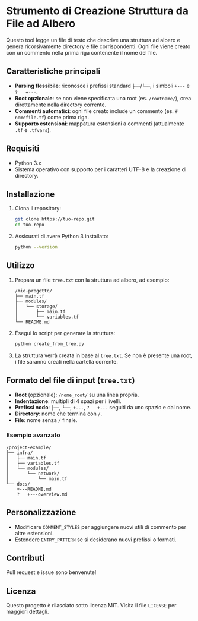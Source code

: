 # Strumento di Creazione Struttura da File ad Albero

Questo tool legge un file di testo che descrive una struttura ad albero e genera ricorsivamente directory e file corrispondenti. Ogni file viene creato con un commento nella prima riga contenente il nome del file.

## Caratteristiche principali

* **Parsing flessibile**: riconosce i prefissi standard `├──`/`└──`, i simboli `+---` e `?   +---`.
* **Root opzionale**: se non viene specificata una root (es. `/rootname/`), crea direttamente nella directory corrente.
* **Commenti automatici**: ogni file creato include un commento (es. `# nomefile.tf`) come prima riga.
* **Supporto estensioni**: mappatura estensioni a commenti (attualmente `.tf` e `.tfvars`).

## Requisiti

* Python 3.x
* Sistema operativo con supporto per i caratteri UTF-8 e la creazione di directory.

## Installazione

1. Clona il repository:

   ```bash
   git clone https://tuo-repo.git
   cd tuo-repo
   ```
2. Assicurati di avere Python 3 installato:

   ```bash
   python --version
   ```

## Utilizzo

1. Prepara un file `tree.txt` con la struttura ad albero, ad esempio:

   ```text
   /mio-progetto/
   ├── main.tf
   ├── modules/
   │   └── storage/
   │       ├── main.tf
   │       └── variables.tf
   └── README.md
   ```
2. Esegui lo script per generare la struttura:

   ```bash
   python create_from_tree.py
   ```
3. La struttura verrà creata in base al `tree.txt`. Se non è presente una root, i file saranno creati nella cartella corrente.

## Formato del file di input (`tree.txt`)

* **Root** (opzionale): `/nome_root/` su una linea propria.
* **Indentazione**: multipli di 4 spazi per i livelli.
* **Prefissi nodo**: `├──`, `└──`, `+---`, `?   +---` seguiti da uno spazio e dal nome.
* **Directory**: nome che termina con `/`.
* **File**: nome senza `/` finale.

### Esempio avanzato

```
/project-example/
├── infra/
│   ├── main.tf
│   ├── variables.tf
│   └── modules/
│       └── network/
│           └── main.tf
└── docs/
    +---README.md
    ?   +---overview.md
```

## Personalizzazione

* Modificare `COMMENT_STYLES` per aggiungere nuovi stili di commento per altre estensioni.
* Estendere `ENTRY_PATTERN` se si desiderano nuovi prefissi o formati.

## Contributi

Pull request e issue sono benvenute!

## Licenza

Questo progetto è rilasciato sotto licenza MIT. Visita il file `LICENSE` per maggiori dettagli.
